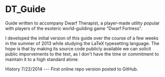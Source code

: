 DT_Guide
========

Guide written to accompany Dwarf Therapist, a player-made utility popular with players of the esoteric world-guilding game
"Dwarf Fortress".

I developed the initial version of this guide over the course of a few weeks in the summer of 2013 while studying the LaTeX
typesetting language. The hope is that by making its source code publicly available we can solicit public imporvements to
the text, as I don't have the time or commitment to maintain it to a high standard alone.

History
7/22/2014 --- First online repo version posted to GitHub.

